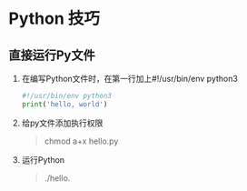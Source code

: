 # Python 技巧

## 直接运行Py文件
1. 在编写Python文件时，在第一行加上#!/usr/bin/env python3

    ```python
    #!/usr/bin/env python3
    print('hello, world')
    ```
2. 给py文件添加执行权限
    > chmod a+x hello.py
3. 运行Python
    > ./hello.